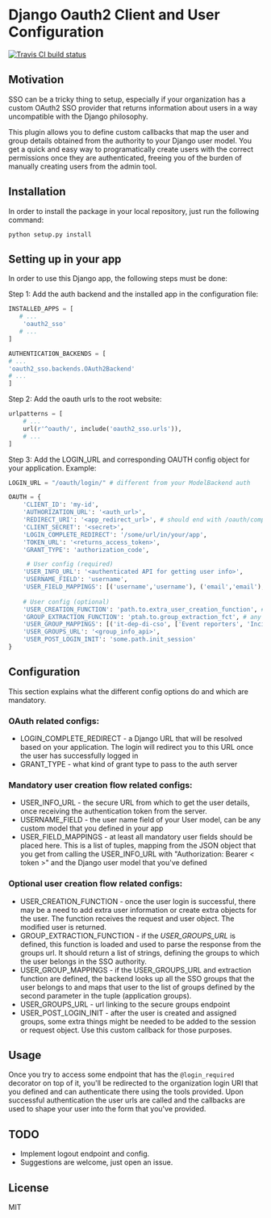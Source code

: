 # Django Oauth2 Client and User Configuration

[![Travis CI build status](https://travis-ci.org/saibot94/django-oauth2-sso.svg?branch=master)](https://travis-ci.org/saibot94/django-oauth2-sso)

## Motivation

SSO can be a tricky thing to setup, especially if your organization has a custom OAuth2 SSO provider that
returns information about users in a way uncompatible with the Django philosophy. 

This plugin allows you
to define custom callbacks that map the user and group details obtained from the authority to your Django
user model. You get a quick and easy way to programatically create users with the correct permissions once 
they are authenticated, freeing you of the burden of manually creating users from the admin tool.

## Installation

In order to install the package in your local repository, just run the following command:

`python setup.py install`

## Setting up in your app
In order to use this Django app, the following steps must be done:

Step 1: Add the auth backend and the installed app in the configuration file:

```python
INSTALLED_APPS = [
   # ...
    'oauth2_sso'
   # ...
]
```

```python
AUTHENTICATION_BACKENDS = [
# ...
'oauth2_sso.backends.OAuth2Backend'
# ...
]

```

Step 2:  Add the oauth urls to the root website:

```python
urlpatterns = [
    # ...
    url(r'^oauth/', include('oauth2_sso.urls')),
    # ...
]
```
Step 3: Add the LOGIN_URL and corresponding OAUTH config object for your application. Example:

```python
LOGIN_URL = "/oauth/login/" # different from your ModelBackend auth

OAUTH = {
    'CLIENT_ID': 'my-id',
    'AUTHORIZATION_URL': '<auth_url>',
    'REDIRECT_URI': '<app_redirect_url>', # should end with /oauth/complete (the view is provided by this app)
    'CLIENT_SECRET': '<secret>',
    'LOGIN_COMPLETE_REDIRECT': '/some/url/in/your/app',
    'TOKEN_URL': '<returns_access_token>',
    'GRANT_TYPE': 'authorization_code',

     # User config (required)
    'USER_INFO_URL': '<authenticated API for getting user info>',
    'USERNAME_FIELD': 'username',
    'USER_FIELD_MAPPINGS': [('username','username'), ('email','email'),('first_name', 'first_name'),('last_name','last_name')],
    
    # User config (optional)
    'USER_CREATION_FUNCTION': 'path.to.extra_user_creation_function', # any function in pythonpath
    'GROUP_EXTRACTION_FUNCTION': 'ptah.to.group_extraction_fct', # any function in pythonpath
    'USER_GROUP_MAPPINGS': [('it-dep-di-cso', ['Event reporters', 'Incident handlers', 'Incident viewers'])],
    'USER_GROUPS_URL': '<group_info_api>',
    'USER_POST_LOGIN_INIT': 'some.path.init_session'
}

```

## Configuration 

This section explains what the different config options do and which are mandatory.

### OAuth related configs:

- LOGIN_COMPLETE_REDIRECT - a Django URL that will be resolved based on your application. The 
login will redirect you to this URL once the user has successfully logged in
- GRANT_TYPE - what kind of grant type to pass to the auth server

### Mandatory user creation flow related configs:

- USER_INFO_URL - the secure URL from which to get the user details, once receiving the authentication 
token from the server.
- USERNAME_FIELD - the user name field of your User model, can be any custom model that you defined in your app
- USER_FIELD_MAPPINGS - at least all mandatory user fields should be placed here. 
This is a list of tuples, mapping from the JSON object that you get from calling the USER_INFO_URL with "Authorization: 
Bearer < token >" and the Django user model that you've defined 


### Optional user creation flow related configs:

- USER_CREATION_FUNCTION - once the user login is successful, there may be a need to add extra
user information or create extra objects for the user. The function receives the request and 
user object. The modified user is returned.
- GROUP_EXTRACTION_FUNCTION - if the *USER_GROUPS_URL* is defined, this function is loaded and used to parse
the response from the groups url. It should return a list of strings, defining the groups to which the user
belongs in the SSO authority.
- USER_GROUP_MAPPINGS - if the USER_GROUPS_URL and extraction function are defined, the backend looks up 
all the SSO groups that the user belongs to and maps that user to the list of groups defined by the second
parameter in the tuple (application groups).
- USER_GROUPS_URL  - url linking to the secure groups endpoint
- USER_POST_LOGIN_INIT - after the user is created and assigned groups, some extra things might be needed
to be added to the session or request object. Use this custom callback for those purposes.


## Usage

Once you try to access some endpoint that has the `@login_required` decorator on top of it, 
you'll be redirected to the organization login URI that you defined and can authenticate there
using the tools provided. Upon successful authentication the user urls are called and the callbacks are used
to shape your user into the form that you've provided.

## TODO
- Implement logout endpoint and config.
- Suggestions are welcome, just open an issue.
## License

MIT
